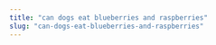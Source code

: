 ```yaml
---
title: "can dogs eat blueberries and raspberries"
slug: "can-dogs-eat-blueberries-and-raspberries"
---
```


